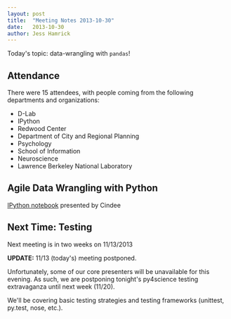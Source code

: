 ```yaml
---
layout: post
title:  "Meeting Notes 2013-10-30" 
date:   2013-10-30
author: Jess Hamrick
---
```


Today's topic: data-wrangling with `pandas`!

## Attendance

There were 15 attendees, with people coming from the following departments and organizations:

- D-Lab
- IPython
-  Redwood Center
-  Department of City and Regional Planning
-  Psychology 
-  School of Information
-  Neuroscience 
-  Lawrence Berkeley National Laboratory

## Agile Data Wrangling with Python

[IPython notebook](https://github.com/cindeem/ipython-notebooks/tree/master/pandas) presented by Cindee

## Next Time: Testing

Next meeting is in two weeks on 11/13/2013

**UPDATE:** 11/13 (today's) meeting postponed.

Unfortunately, some of our core presenters will be unavailable for this evening. As such, we are postponing tonight's py4science testing extravaganza until next week (11/20).

We'll be covering basic testing strategies and testing frameworks (unittest, py.test, nose, etc.).
